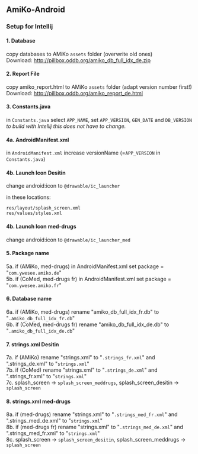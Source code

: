 ## AmiKo-Android

### Setup for Intellij

#### 1. Database
copy databases to AMiKo `assets` folder (overwrite old ones)  
Download: http://pillbox.oddb.org/amiko_db_full_idx_de.zip

#### 2. Report File
copy amiko_report.html to AMiKo `assets` folder (adapt version number first!)  
Download: http://pillbox.oddb.org/amiko_report_de.html

#### 3. Constants.java
in `Constants.java` select `APP_NAME`, set `APP_VERSION`, `GEN_DATE` and `DB_VERSION`  
_to build with Intellij this does not have to change._

#### 4a. AndroidManifest.xml
in `AndroidManifest.xml` increase versionName (=`APP_VERSION` in `Constants.java`)

#### 4b. Launch Icon Desitin
change android:icon to `@drawable/ic_launcher`  

in these locations:
```
res/layout/splash_screen.xml  
res/values/styles.xml
```
#### 4b. Launch Icon med-drugs 
change android:icon to `@drawable/ic_launcher_med`

#### 5. Package name
5a. if (AMiKo, med-drugs) in AndroidManifest.xml set package = "`com.ywesee.amiko.de`"  
5b. if (CoMed, med-drugs fr) in AndroidManifest.xml set package = "`com.ywesee.amiko.fr`"

#### 6. Database name
6a. if (AMiKo, med-drugs) rename "amiko_db_full_idx_fr.db" to "`.amiko_db_full_idx_fr.db`"  
6b. if (CoMed, med-drugs fr) rename "amiko_db_full_idx_de.db" to "`.amiko_db_full_idx_de.db`"

#### 7. strings.xml Desitin
7a. if (AMiKo) rename "strings.xml" to "`.strings_fr.xml`" and ".strings_de.xml" to "`strings.xml`"  
7b. if (CoMed) rename "strings.xml" to "`.strings_de.xml`" and ".strings_fr.xml" to "`strings.xml`"  
7c. splash_screen -> `splash_screen_meddrugs`, splash_screen_desitin -> `splash_screen`

#### 8. strings.xml med-drugs
8a. if (med-drugs) rename "strings.xml" to "`.strings_med_fr.xml`" and ".strings_med_de.xml" to "`strings.xml`"  
8b. if (med-drugs fr) rename "strings.xml" to "`.strings_med_de.xml`" and ".strings_med_fr.xml" to "`strings.xml`"  
8c. splash_screen -> `splash_screen_desitin`, splash_screen_meddrugs -> `splash_screen`
